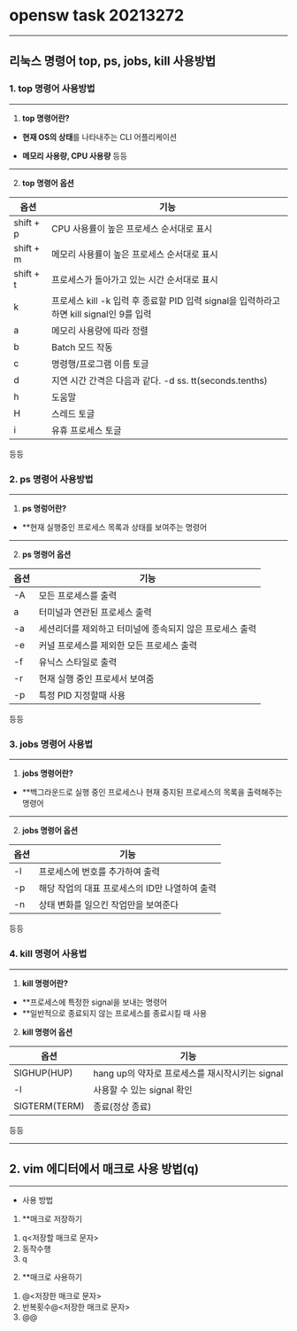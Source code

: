 # opensw task 20213272
---
## 리눅스 명령어 top, ps, jobs, kill 사용방법

### 1. top 명령어 사용방법
---

1) **top 명령어란?**

 * **현재 OS의 상태**를 나타내주는 CLI 어플리케이션

 * **메모리 사용량, CPU 사용량** 등등
---
2) **top 명령어 옵션**


|옵션|기능|
|--|-----|
|shift + p|CPU 사용률이 높은 프로세스 순서대로 표시|
|shift + m|메모리 사용률이 높은 프로세스 순서대로 표시|
|shift + t|프로세스가 돌아가고 있는 시간 순서대로 표시|
|k|프로세스 kill -k 입력 후 종료할 PID 입력 signal을 입력하라고 하면 kill signal인 9를 입력|
|a|메모리 사용량에 따라 정렬|
|b|Batch 모드 작동|
|c|명령행/프로그램 이름 토글|
|d|지연 시간 간격은 다음과 같다. -d ss. tt(seconds.tenths)|
|h|도움말|
|H|스레드 토글|
|i|유휴 프로세스 토글|


 등등

### 2. ps 명령어 사용방법
---

1) **ps 명렁어란?**

 * **현재 실행중인 프로세스 목록과 상태를 보여주는 명령어

---
2) **ps 명령어 옵션**


|옵션|기능|
|--|-----|
|-A|모든 프로세스를 출력|
|a|터미널과 연관된 프로세스 출력|
|-a|세션리더를 제외하고 터미널에 종속되지 않은 프로세스 출력|
|-e|커널 프로세스를 제외한 모든 프로세스 출력|
|-f|유닉스 스타일로 출력|
|-r|현재 실행 중인 프로세서 보여줌|
|-p|특정 PID 지정할때 사용|

등등

### 3. jobs 명령어 사용법
---

1) **jobs 명령어란?**

* **백그라운드로 실행 중인 프로세스나 현재 중지된 프로세스의 목록을 출력해주는 명령어

---
2) **jobs 명령어 옵션**


|옵션|기능|
|--|-----|
|-l|프로세스에 번호를 추가하여 출력|
|-p|해당 작업의 대표 프로세스의 ID만 나열하여 출력|
|-n|상태 변화를 일으킨 작업만을 보여준다|


등등


### 4. kill 명령어 사용법
---

1) **kill 명령어란?**

* **프로세스에 특정한 signal을 보내는 명령어
* **일반적으로 종료되지 않는 프로세스를 종료시킬 때 사용

2) **kill 명령어 옵션**


|옵션|기능|
|--|-----|
|SIGHUP(HUP)|hang up의 약자로 프로세스를 재시작시키는 signal|
|-l|사용할 수 있는 signal 확인|
|SIGTERM(TERM)|종료(정상 종료)|


등등

---

## 2. vim 에디터에서 매크로 사용 방법(q)
---

* 사용 방법

1) **매크로 저장하기 


1. q<저장할 매크로 문자> 
2. 동작수행
3. q


2) **매크로 사용하기


1. @<저장한 매크로 문자>
2. 반복횟수@<저장한 매크로 문자>
3. @@


